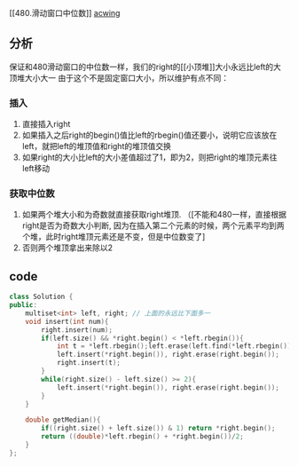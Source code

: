 [[480.滑动窗口中位数]]
[acwing](https://www.acwing.com/problem/content/description/88/)
## 分析
保证和480滑动窗口的中位数一样，我们的right的[[小顶堆]]大小永远比left的大顶堆大小大一
由于这个不是固定窗口大小，所以维护有点不同：
### 插入
1. 直接插入right
2. 如果插入之后right的begin()值比left的rbegin()值还要小，说明它应该放在left，就把left的堆顶值和right的堆顶值交换
3. 如果right的大小比left的大小差值超过了1，即为2，则把right的堆顶元素往left移动
### 获取中位数
1. 如果两个堆大小和为奇数就直接获取right堆顶. （[不能和480一样，直接根据right是否为奇数大小判断, 因为在插入第二个元素的时候，两个元素平均到两个堆，此时right堆顶元素还是不变，但是中位数变了]
2. 否则两个堆顶拿出来除以2
## code
```c++
class Solution {
public:
    multiset<int> left, right; // 上面的永远比下面多一
    void insert(int num){
        right.insert(num);
        if(left.size() && *right.begin() < *left.rbegin()){
            int t = *left.rbegin();left.erase(left.find(*left.rbegin()));
            left.insert(*right.begin()), right.erase(right.begin());
            right.insert(t);
        }
        while(right.size() - left.size() >= 2){
            left.insert(*right.begin()), right.erase(right.begin());
        }
    }

    double getMedian(){
        if((right.size() + left.size()) & 1) return *right.begin();
        return ((double)*left.rbegin() + *right.begin())/2;
    }
};
```
